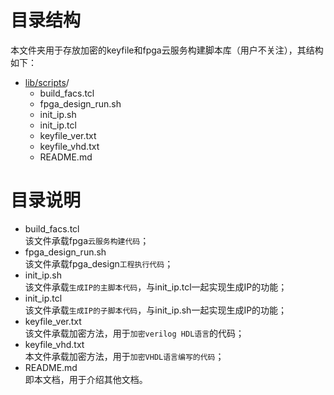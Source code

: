# 目录结构
本文件夹用于存放加密的keyfile和fpga云服务构建脚本库（用户不关注），其结构如下：
* [lib/scripts](#lib/scripts_dir)/
  - build_facs.tcl
  - fpga_design_run.sh
  - init_ip.sh
  - init_ip.tcl
  - keyfile_ver.txt
  - keyfile_vhd.txt
  - README.md

# 目录说明
* build_facs.tcl  
  该文件承载fpga`云服务构建代码`；
* fpga_design_run.sh  
  该文件承载fpga_design`工程执行代码`；
* init_ip.sh  
  该文件承载`生成IP的主脚本代码`，与init_ip.tcl一起实现生成IP的功能；
* init_ip.tcl  
  该文件承载`生成IP的子脚本代码`，与init_ip.sh一起实现生成IP的功能；
* keyfile_ver.txt  
  该文件承载加密方法，用于`加密verilog HDL语言`的代码；
* keyfile_vhd.txt  
  本文件承载加密方法，用于`加密VHDL语言编写的代码`；
* README.md  
  即本文档，用于介绍其他文档。



			
